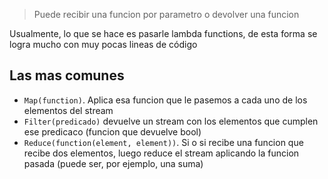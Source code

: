 > Puede recibir una funcion por parametro o devolver una funcion

Usualmente, lo que se hace es pasarle lambda functions, de esta forma se logra mucho con muy pocas lineas de código

## Las mas comunes

- `Map(function)`. Aplica esa funcion que le pasemos a cada uno de los elementos del stream
- `Filter(predicado)` devuelve un stream con los elementos que cumplen ese predicaco (funcion que devuelve bool)
- `Reduce(function(element, element))`. Si o si recibe una funcion que recibe dos elementos, luego reduce el stream aplicando la funcion pasada (puede ser, por ejemplo, una suma)